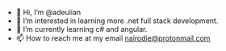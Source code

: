 - 👋 Hi, I’m @adeulian
- 👀 I’m interested in learning more .net full stack development.
- 🌱 I’m currently learning c# and angular.
- 📫 How to reach me at my email nairodie@protonmail.com

<!---
adeulia/adeulia is a ✨ special ✨ repository because its `README.md` (this file) appears on your GitHub profile.
You can click the Preview link to take a look at your changes.
--->
